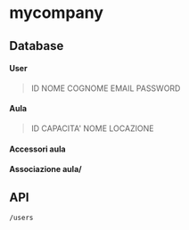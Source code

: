 # mycompany

## Database

#### User
> ID
> NOME
> COGNOME
> EMAIL
> PASSWORD

#### Aula

> ID
> CAPACITA'
> NOME
> LOCAZIONE

#### Accessori aula

#### Associazione aula/

## API
    /users



<!--stackedit_data:
eyJoaXN0b3J5IjpbMTM3MzI4NzcyOSwxMTM1NzA3ODI3LC0xNj
I5ODUwNTY3LDgwNjg1MzE3NF19
-->